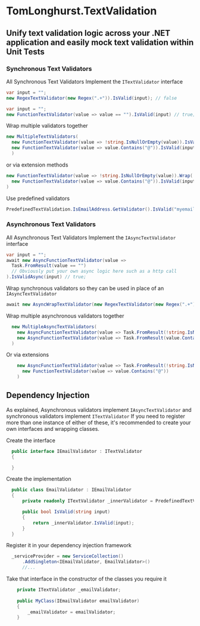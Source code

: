# TomLonghurst.TextValidation
## Unify text validation logic across your .NET application and easily mock text validation within Unit Tests

### Synchronous Text Validators

All Synchronous Text Validators Implement the `ITextValidator` interface

```csharp
var input = "";
new RegexTextValidator(new Regex(".+")).IsValid(input); // false

```

```csharp
var input = "";
new FunctionTextValidator(value => value == "").IsValid(input) // true;

```

Wrap multiple validators together

```csharp
new MultipleTextValidators(
  new FunctionTextValidator(value => !string.IsNullOrEmpty(value)).IsValid(input),
  new FunctionTextValidator(value => value.Contains("@")).IsValid(input),
  )
```

or via extension methods

```csharp
new FunctionTextValidator(value => !string.IsNullOrEmpty(value)).Wrap(
  new FunctionTextValidator(value => value.Contains("@")).IsValid(input)
)
```

Use predefined validators

```csharp
PredefinedTextValidation.IsEmailAddress.GetValidator().IsValid("myemail@.") // false
```

### Asynchronous Text Validators

All Asynchronous Text Validators Implement the `IAsyncTextValidator` interface

```csharp
var input = "";
await new AsyncFunctionTextValidator(value => 
  Task.FromResult(value == "") 
  // Obviously put your own async logic here such as a http call
).IsValidAsync(input) // true;

```

Wrap synchronous validators so they can be used in place of an `IAsyncTextValidator`
```csharp
await new AsyncWrapTextValidator(new RegexTextValidator(new Regex(".+")).IsValidAsync(input));
```

Wrap multiple asynchronous validators together

```csharp
  new MultipleAsyncTextValidators(
    new AsyncFunctionTextValidator(value => Task.FromResult(!string.IsNullOrEmpty(value))),
    new AsyncFunctionTextValidator(value => Task.FromResult(value.Contains("@"))),
  )
```

Or via extensions

```csharp
    new AsyncFunctionTextValidator(value => Task.FromResult(!string.IsNullOrEmpty(value))).WrapAsync(
      new FunctionTextValidator(value => value.Contains("@"))
    )
```

## Dependency Injection

As explained, Asynchronous validators implement `IAsyncTextValidator` and synchronous validators implement `ITextValidator`
If you need to register more than one instance of either of these, it's recommended to create your own interfaces and wrapping classes.

Create the interface
```csharp
  public interface IEmailValidator : ITextValidator
  {

  }
```

Create the implementation
```csharp
  public class EmailValidator : IEmailValidator
  {
      private readonly ITextValidator _innerValidator = PredefinedTextValidation.IsEmailAddress.GetValidator();

      public bool IsValid(string input)
      {
          return _innerValidator.IsValid(input);
      }
  }
```

Register it in your dependency injection framework
```csharp
  _serviceProvider = new ServiceCollection()
      .AddSingleton<IEmailValidator, EmailValidator>()
      //...
```

Take that interface in the constructor of the classes you require it
```csharp
    private ITextValidator _emailValidator;
    
    public MyClass(IEmailValidator emailValidator)
    {
        _emailValidator = emailValidator;
    }
```

